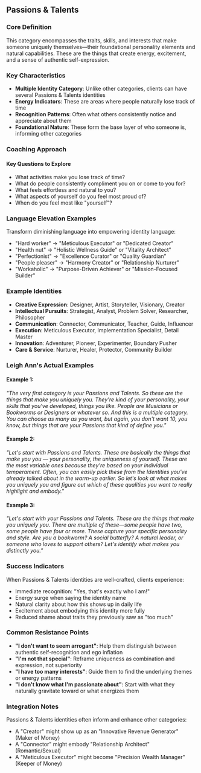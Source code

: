 ## Passions & Talents

### Core Definition

This category encompasses the traits, skills, and interests that make someone uniquely themselves—their foundational personality elements and natural capabilities. These are the things that create energy, excitement, and a sense of authentic self-expression.

### Key Characteristics

- **Multiple Identity Category**: Unlike other categories, clients can have several Passions & Talents identities
- **Energy Indicators**: These are areas where people naturally lose track of time
- **Recognition Patterns**: Often what others consistently notice and appreciate about them
- **Foundational Nature**: These form the base layer of who someone is, informing other categories

### Coaching Approach

#### Key Questions to Explore

- What activities make you lose track of time?
- What do people consistently compliment you on or come to you for?
- What feels effortless and natural to you?
- What aspects of yourself do you feel most proud of?
- When do you feel most like "yourself"?

### Language Elevation Examples

Transform diminishing language into empowering identity language:

- "Hard worker" → "Meticulous Executor" or "Dedicated Creator"
- "Health nut" → "Holistic Wellness Guide" or "Vitality Architect"
- "Perfectionist" → "Excellence Curator" or "Quality Guardian"
- "People pleaser" → "Harmony Creator" or "Relationship Nurturer"
- "Workaholic" → "Purpose-Driven Achiever" or "Mission-Focused Builder"

### Example Identities

- **Creative Expression**: Designer, Artist, Storyteller, Visionary, Creator
- **Intellectual Pursuits**: Strategist, Analyst, Problem Solver, Researcher, Philosopher
- **Communication**: Connector, Communicator, Teacher, Guide, Influencer
- **Execution**: Meticulous Executor, Implementation Specialist, Detail Master
- **Innovation**: Adventurer, Pioneer, Experimenter, Boundary Pusher
- **Care & Service**: Nurturer, Healer, Protector, Community Builder

### Leigh Ann's Actual Examples

#### Example 1:

_"The very first category is your Passions and Talents. So these are the things that make you uniquely you. They're kind of your personality, your skills that you've developed, things you like. People are Musicians or Bookworms or Designers or whatever so. And this is a multiple category. You can choose as many as you want, but again, you don't want 10, you know, but things that are your Passions that kind of define you."_

#### Example 2:

_"Let's start with Passions and Talents. These are basically the things that make you you — your personality, the uniqueness of yourself. These are the most variable ones because they're based on your individual temperament. Often, you can easily pick these from the Identities you've already talked about in the warm-up earlier. So let's look at what makes you uniquely you and figure out which of these qualities you want to really highlight and embody."_

#### Example 3:

_"Let's start with your Passions and Talents. These are the things that make you uniquely you. There are multiple of these—some people have two, some people have four or more. These capture your specific personality and style. Are you a bookworm? A social butterfly? A natural leader, or someone who loves to support others? Let's identify what makes you distinctly you."_

### Success Indicators

When Passions & Talents identities are well-crafted, clients experience:

- Immediate recognition: "Yes, that's exactly who I am!"
- Energy surge when saying the identity name
- Natural clarity about how this shows up in daily life
- Excitement about embodying this identity more fully
- Reduced shame about traits they previously saw as "too much"

### Common Resistance Points

- **"I don't want to seem arrogant"**: Help them distinguish between authentic self-recognition and ego inflation
- **"I'm not that special"**: Reframe uniqueness as combination and expression, not superiority
- **"I have too many interests"**: Guide them to find the underlying themes or energy patterns
- **"I don't know what I'm passionate about"**: Start with what they naturally gravitate toward or what energizes them

### Integration Notes

Passions & Talents identities often inform and enhance other categories:

- A "Creator" might show up as an "Innovative Revenue Generator" (Maker of Money)
- A "Connector" might embody "Relationship Architect" (Romantic/Sexual)
- A "Meticulous Executor" might become "Precision Wealth Manager" (Keeper of Money)
